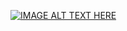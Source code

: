 [![IMAGE ALT TEXT HERE](https://giphy.com/embed/UO5elnTqo4vSg)](https://www.youtube.com/watch?v=dQw4w9WgXcQ)
